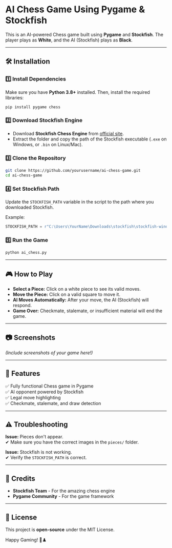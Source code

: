 # AI Chess Game Using Pygame & Stockfish

This is an AI-powered Chess game built using **Pygame** and **Stockfish**. The player plays as **White**, and the AI (Stockfish) plays as **Black**.

---
## 🛠️ Installation

### **1️⃣ Install Dependencies**
Make sure you have **Python 3.8+** installed. Then, install the required libraries:
```sh
pip install pygame chess
```

### **2️⃣ Download Stockfish Engine**
- Download **Stockfish Chess Engine** from [official site](https://stockfishchess.org/download/).
- Extract the folder and copy the path of the Stockfish executable (`.exe` on Windows, or `.bin` on Linux/Mac).

### **3️⃣ Clone the Repository**
```sh
git clone https://github.com/yourusername/ai-chess-game.git
cd ai-chess-game
```

### **4️⃣ Set Stockfish Path**
Update the `STOCKFISH_PATH` variable in the script to the path where you downloaded Stockfish.

Example:
```python
STOCKFISH_PATH = r"C:\Users\YourName\Downloads\stockfish\stockfish-windows-x86-64-avx2.exe"
```

### **5️⃣ Run the Game**
```sh
python ai_chess.py
```

---
## 🎮 How to Play

- **Select a Piece:** Click on a white piece to see its valid moves.
- **Move the Piece:** Click on a valid square to move it.
- **AI Moves Automatically:** After your move, the AI (Stockfish) will respond.
- **Game Over:** Checkmate, stalemate, or insufficient material will end the game.

---
## 📷 Screenshots
*(Include screenshots of your game here!)*

---
## 🔧 Features
✅ Fully functional Chess game in Pygame  
✅ AI opponent powered by Stockfish  
✅ Legal move highlighting  
✅ Checkmate, stalemate, and draw detection  

---
## ⚠️ Troubleshooting
**Issue:** Pieces don't appear.  
✔ Make sure you have the correct images in the `pieces/` folder.

**Issue:** Stockfish is not working.  
✔ Verify the `STOCKFISH_PATH` is correct.

---
## 👥 Credits
- **Stockfish Team** - For the amazing chess engine
- **Pygame Community** - For the game framework

---
## 📜 License
This project is **open-source** under the MIT License.

Happy Gaming! 🎉♟️


